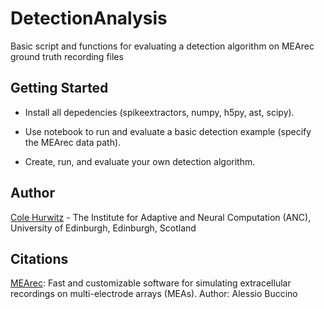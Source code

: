 # DetectionAnalysis
Basic script and functions for evaluating a detection algorithm on MEArec ground truth recording files 

## Getting Started

- Install all depedencies (spikeextractors, numpy, h5py, ast, scipy).

- Use notebook to run and evaluate a basic detection example (specify the MEArec data path).

- Create, run, and evaluate your own detection algorithm.

## Author

[Cole Hurwitz](https://www.inf.ed.ac.uk/people/students/Cole_Hurwitz.html) - The Institute for Adaptive and Neural Computation (ANC), University of Edinburgh, Edinburgh, Scotland 

## Citations

[MEArec](https://github.com/alejoe91/MEArec): Fast and customizable software for simulating extracellular recordings on multi-electrode arrays (MEAs). Author: Alessio Buccino
